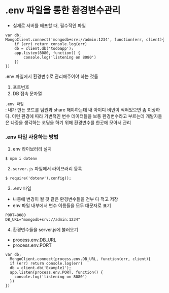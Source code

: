 # .env 파일을 통한 환경변수관리

* 실제로 서버를 배포할 때, 필수적인 파일

```
var db;
MongoClient.connect('mongodb+srv://admin:1234', function(err, client){
    if (err) return console.log(err)
    db = client.db('todoapp');
    app.listen(8080, function() {
        console.log('listening on 8080')
    })
}) 
```

.env 파일에서 환경변수로 관리해주어야 하는 것들
1. 포트번호
2. DB 접속 문자열 


`.env 파일` <br/> 
: 내가 만든 코드를 팀원과 share 해야하는데 내 아이디 비번이 적혀있으면 좀 이상하다.
이런 환경에 따라 가변적인 변수 데이터들을 보통 환경변수라고 부르는데 개발자들은 나중을 생각하는 코딩을 하기 위해 환경변수를 한곳에 모아서 관리

### .env 파일 사용하는 방법


1. env 라이브러리 설치
```
$ npm i dotenv
```

2. `server.js` 파일에서 라이브러리 등록
```
$ require('dotenv').config(); 
```

3. .env 파일
*  나중에 변경이 될 것 같은 환경변수들을 전부 다 적고 저장
* env 파일 내부에서 변수 이름들을 모두 대문자로 표기
```
PORT=8080
DB_URL="mongodb+srv://admin:1234"
```

4. 환경변수들을 server.js에 불러오기

* process.env.DB_URL
* process.env.PORT

```
var db;
  MongoClient.connect(process.env.DB_URL, function(err, client){
  if (err) return console.log(err)
  db = client.db('Example1');
  app.listen(process.env.PORT, function() {
    console.log('listening on 8080')
  })
}) 
```
